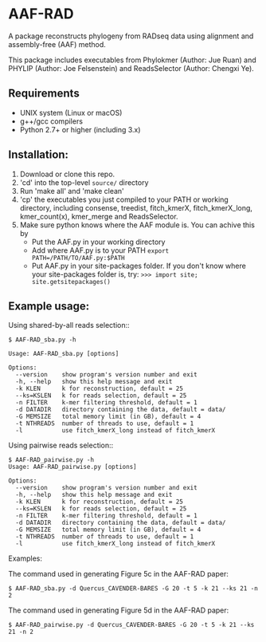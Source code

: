 **AAF-RAD**
===========

A package reconstructs phylogeny from RADseq data using alignment and assembly-free (AAF) method.

This package includes executables from Phylokmer (Author: Jue Ruan) and PHYLIP (Author: Joe Felsenstein) and ReadsSelector (Author: Chengxi Ye).

Requirements
------------
+ UNIX system (Linux or macOS)
+ g++/gcc compilers
+ Python 2.7+ or higher (including 3.x)


Installation:
-------------
1. Download or clone this repo.  
2. 'cd' into the top-level `source/` directory 
3. Run 'make all'  and 'make clean'
4. 'cp' the executables you just compiled to your PATH or working directory, including consense, treedist, fitch_kmerX, fitch_kmerX_long, kmer_count(x), kmer_merge and ReadsSelector. 
5. Make sure python knows where the AAF module is. You can achive this by 
	+ Put the AAF.py in your working directory
	+ Add where AAF.py is to your PATH `export PATH=/PATH/TO/AAF.py:$PATH`
	+ Put AAF.py in your site-packages folder. If you don't know where your site-packages folder is, try: `>>> import site; site.getsitepackages()`

Example usage: 
---------------

Using shared-by-all reads selection::
 

    $ AAF-RAD_sba.py -h
    
    Usage: AAF-RAD_sba.py [options]

	Options:
	  --version    show program's version number and exit
	  -h, --help   show this help message and exit
	  -k KLEN      k for reconstruction, default = 25
	  --ks=KSLEN   k for reads selection, default = 25
	  -n FILTER    k-mer filtering threshold, default = 1
	  -d DATADIR   directory containing the data, default = data/
	  -G MEMSIZE   total memory limit (in GB), default = 4
	  -t NTHREADS  number of threads to use, default = 1
	  -l           use fitch_kmerX_long instead of fitch_kmerX


Using pairwise reads selection::

    $ AAF-RAD_pairwise.py -h
	Usage: AAF-RAD_pairwise.py [options]
	
	Options:
	  --version    show program's version number and exit
	  -h, --help   show this help message and exit
	  -k KLEN      k for reconstruction, default = 25
	  --ks=KSLEN   k for reads selection, default = 25
	  -n FILTER    k-mer filtering threshold, default = 1
	  -d DATADIR   directory containing the data, default = data/
	  -G MEMSIZE   total memory limit (in GB), default = 4
	  -t NTHREADS  number of threads to use, default = 1
	  -l           use fitch_kmerX_long instead of fitch_kmerX
 

Examples:

The command used in generating Figure 5c in the AAF-RAD paper:


    $ AAF-RAD_sba.py -d Quercus_CAVENDER-BARES -G 20 -t 5 -k 21 --ks 21 -n 2
    
The command used in generating Figure 5d in the AAF-RAD paper:  

	$ AAF-RAD_pairwise.py -d Quercus_CAVENDER-BARES -G 20 -t 5 -k 21 --ks 21 -n 2
